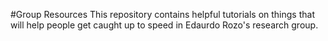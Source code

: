 #Group Resources
This repository contains helpful tutorials on things that will help people get caught up to speed in Edaurdo Rozo's research group.